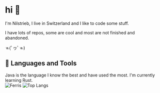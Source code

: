 # hi 👋

I'm Nilstrieb, I live in Switzerland and I like to code some stuff.

I have lots of repos, some are cool and most are not finished and abandoned.

☜(ﾟヮﾟ☜)

## 🧰 Languages and Tools
Java is the language I know the best and have used the most. I'm currently learning Rust.  
![Ferris](https://namespace.media/img/images/2021/04/07/msedge_VH2SEuB6dC.png)
![Top Langs](https://github-readme-stats.vercel.app/api/top-langs/?username=Nilstrieb&theme=tokyonight)
